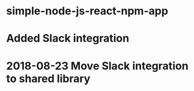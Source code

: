 # simple-node-js-react-npm-app
# Added Slack integration
# 2018-08-23 Move Slack integration to shared library



